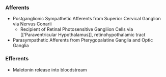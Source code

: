 ### Afferents
- Postganglionic Sympathetic Afferents from Superior Cervical Ganglion via Nervus Conarii
	- Recipient of Retinal Photosensitive Gangliion Cells via [['Paraventricular Hypothalamus]], retinohypothalamic tract
- Parasympathetic Afferents from Pterygopalatine Ganglia and Optic Ganglia
### Efferents
- Maletonin release into bloodstream